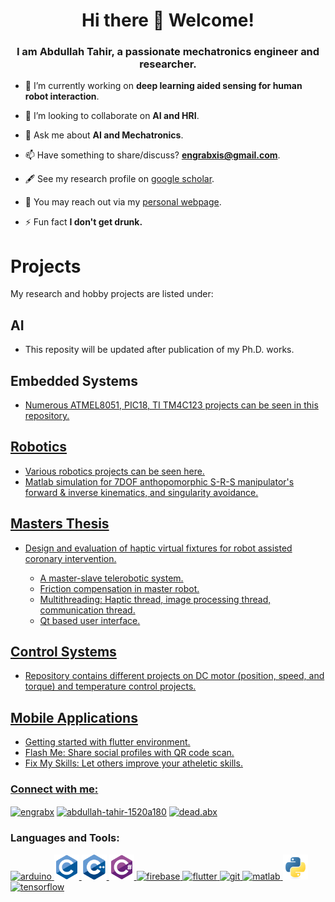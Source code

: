 <h1 align="center">Hi there 👋 Welcome!</h1>
<h3 align="center">I am Abdullah Tahir, a passionate mechatronics engineer and researcher.</h3>

- 🌱 I’m currently working on **deep learning aided sensing for human robot interaction**.

- 👯 I’m looking to collaborate on **AI and HRI**.

- 💬 Ask me about **AI and Mechatronics**.

- 📫 Have something to share/discuss? **engrabxis@gmail.com**.

- 🖋 See my research profile on [google scholar](https://scholar.google.com/citations?hl=en&user=y4iZqrgAAAAJ&view_op=list_works&sortby=pubdate).  

- 📄 You may reach out via my [personal webpage](https://engraxis.github.io).

- ⚡ Fun fact **I don't get drunk.**

<h1>Projects</h1>
<p>My research and hobby projects are listed under:</p>

<h2>AI</h2>
<ul><li>This reposity will be updated after publication of my Ph.D. works.</li></ul>

<h2>Embedded Systems</h2>
<ul>
  <li><a href="https://github.com/engraxis/embedded-systems">Numerous ATMEL8051, PIC18, TI TM4C123 projects can be seen in this repository.</li>
</ul>
    
<h2>Robotics</h2>
<ul>
  <li><a href="https://github.com/engraxis/robotics">Various robotics projects can be seen here.</li>
  <li><a href="https://github.com/engraxis/7dof-manipulator">Matlab simulation for 7DOF anthopomorphic S-R-S manipulator's forward & inverse kinematics, and singularity avoidance.</li>
</ul>

<h2>Masters Thesis</h2>
<ul>
  <li><a href="https://github.com/engraxis/masters-thesis">Design and evaluation of haptic virtual fixtures for robot assisted coronary intervention.</li>
    <ul>
      <li>A master-slave telerobotic system.</li>
      <li>Friction compensation in master robot.</li>
      <li>Multithreading: Haptic thread, image processing thread, communication thread.</li>
      <li>Qt based user interface.</li>
    </ul>
</ul>

<h2>Control Systems</h2>
<ul>
  <li><a href="https://github.com/engraxis/control-systems">Repository contains different projects on DC motor (position, speed, and torque) and temperature control projects.</li>
</ul>

<h2>Mobile Applications</h2>
<ul>
  <li><a href="https://github.com/engraxis/startup_basic/tree/master">Getting started with flutter environment.</li>
  <li><a href="https://github.com/engraxis/flash-me/tree/master">Flash Me: Share social profiles with QR code scan.</li>
  <li><a href="https://github.com/engraxis/fix-my-skills">Fix My Skills: Let others improve your atheletic skills.</li>
</ul>

<h3 align="left">Connect with me:</h3>
<p align="left">
<a href="https://twitter.com/engrabx" target="blank"><img align="center" src="https://raw.githubusercontent.com/rahuldkjain/github-profile-readme-generator/master/src/images/icons/Social/twitter.svg" alt="engrabx" height="30" width="40" /></a>
<a href="https://linkedin.com/in/abdullah-tahir-1520a180" target="blank"><img align="center" src="https://raw.githubusercontent.com/rahuldkjain/github-profile-readme-generator/master/src/images/icons/Social/linked-in-alt.svg" alt="abdullah-tahir-1520a180" height="30" width="40" /></a>
<a href="https://fb.com/dead.abx" target="blank"><img align="center" src="https://raw.githubusercontent.com/rahuldkjain/github-profile-readme-generator/master/src/images/icons/Social/facebook.svg" alt="dead.abx" height="30" width="40" /></a>
</p>

<h3 align="left">Languages and Tools:</h3>
<p align="left"> <a href="https://www.arduino.cc/" target="_blank" rel="noreferrer"> <img src="https://cdn.worldvectorlogo.com/logos/arduino-1.svg" alt="arduino" width="40" height="40"/> </a> 
  <a href="https://www.cprogramming.com/" target="_blank" rel="noreferrer"> <img src="https://raw.githubusercontent.com/devicons/devicon/master/icons/c/c-original.svg" alt="c" width="40" height="40"/> </a> 
  <a href="https://www.w3schools.com/cpp/" target="_blank" rel="noreferrer"> <img src="https://raw.githubusercontent.com/devicons/devicon/master/icons/cplusplus/cplusplus-original.svg" alt="cplusplus" width="40" height="40"/> </a> 
  <a href="https://www.w3schools.com/cs/" target="_blank" rel="noreferrer"> <img src="https://raw.githubusercontent.com/devicons/devicon/master/icons/csharp/csharp-original.svg" alt="csharp" width="40" height="40"/> </a> 
  <a href="https://firebase.google.com/" target="_blank" rel="noreferrer"> <img src="https://www.vectorlogo.zone/logos/firebase/firebase-icon.svg" alt="firebase" width="40" height="40"/> </a> 
  <a href="https://flutter.dev" target="_blank" rel="noreferrer"> <img src="https://www.vectorlogo.zone/logos/flutterio/flutterio-icon.svg" alt="flutter" width="40" height="40"/> </a> 
  <a href="https://git-scm.com/" target="_blank" rel="noreferrer"> <img src="https://www.vectorlogo.zone/logos/git-scm/git-scm-icon.svg" alt="git" width="40" height="40"/> </a> 
  <a href="https://www.mathworks.com/" target="_blank" rel="noreferrer"> <img src="https://upload.wikimedia.org/wikipedia/commons/2/21/Matlab_Logo.png" alt="matlab" width="40" height="40"/> </a> 
  <a href="https://www.python.org" target="_blank" rel="noreferrer"> <img src="https://raw.githubusercontent.com/devicons/devicon/master/icons/python/python-original.svg" alt="python" width="40" height="40"/> </a> 
  <a href="https://www.tensorflow.org" target="_blank" rel="noreferrer"> <img src="https://www.vectorlogo.zone/logos/tensorflow/tensorflow-icon.svg" alt="tensorflow" width="40" height="40"/> </a> 
</p>
